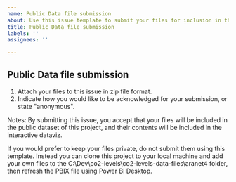 ```yaml
---
name: Public Data file submission
about: Use this issue template to submit your files for inclusion in the public dataset.
title: Public Data file submission
labels: ''
assignees: ''

---
```


## Public Data file submission

1. Attach your files to this issue in zip file format.
2. Indicate how you would like to be acknowledged for your submission, or state "anonymous".

Notes:
By submitting this issue, you accept that your files will be included in the public dataset of this project, and their contents will be included in the interactive dataviz.

If you would prefer to keep your files private, do not submit them using this template. Instead you can clone this project to your local machine and add your own files to the C:\Dev\co2-levels\co2-levels-data-files\aranet4 folder, then refresh the PBIX file using Power BI Desktop.
